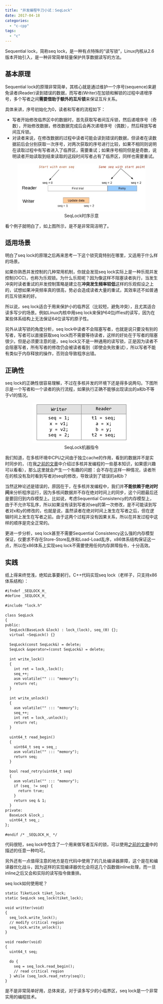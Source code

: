 ```yaml
---
title: "并发编程牛刀小试：SeqLock"
date: 2017-04-18
categories: 
  - "c-cpp"
tags: 
  - "c"
---
```


Sequential lock，简称seq lock，是一种有点特殊的“读写锁”，Linux内核从2.6版本开始引入，是一种非常简单轻量保护共享数据读写的方法。

## 基本原理


Sequential lock的原理非常简单，其核心就是通过维护一个序号(sequence)来避免读者(Reader)读到错误的数据，而写者(Writer)在加锁和解锁的过程中递增序号，多个写者之间**需要借助于额外的互斥锁**来保证互斥关系。

具体来讲，序号初始化为0，读者和写者的流程如下：

- 写者开始修改临界区中的数据时，首先获取写者间互斥锁，然后递增序号（奇数），开始修改数据，修改数据完成后会再次递增序号（偶数），然后释放写者间互斥锁。
- 对读者来说，在修改数据的过程中读者可能会读到错误的数据，但读者在读数据前后会分别获取一次序号，对两次获取的序号进行比较，如果不相同则说明在读取过程中有写者进入了临界区，需要重试；如果序号相同但是是奇数，说明读者开始读取到结束读取的这段时间写者占有了临界区，同样也需要重试。

<figure style="text-align: center;">
  <img src="/assets/images/seqlock1.jpg" alt="SeqLock时序示意" />
  <figcaption>SeqLock时序示意</figcaption>
</figure>

看个例子就明白了，如上图所示，是不是非常简洁明了。

<!--more-->

## 适用场景


明白了seq lock的原理之后再来思考一下这个锁究竟特别在哪里，又适用于什么样的场景。

如果你熟悉并发控制的几种常用机制，你就会发现seq lock实际上是一种乐观并发控制(OCC)，也称为乐观锁。为什么乐观呢？因为像这样不阻塞读者执行，当发生冲突时读者重试的并发控制策略是建立在**冲突发生频率较低**这样的乐观假设之上的，试想如果冲突频率真的很高，势必会造成读者大量的重试，其效率还不如普通的互斥锁来的好。

所以说，seq lock适合于用来保护小的临界区（比较短，避免冲突），且尤其适合读多写少的场景。例如Linux内核中用seq lock来保护64位jiffies的读写，因为在某些体系结构上无法保证64位读写的原子性。

另外从读写锁的角度分析，seq lock中读者不会阻塞写者，也就是说只要没有别的写者，写者可以直接获取seq lock而不需要等待读者，这样的好处在于写者的阻塞很少。但是必须要注意的是，seq lock又不是一种通用的读写锁，正是因为读者不会阻塞写者，所有写者的修改仍会被读者看到（即使会失败重试），所以写者不能有类似于内存释放的操作，否则会导致程序出错。

## 正确性


seq lock的正确性很容易理解，不过在多核并发的环境下还是得多说两句。下图所示是一个写者和一个读者的执行流程，如果执行正确不能够出现读出的a和b不等于v1的情况。

<figure style="text-align: center;">
  <img src="/assets/images/seqlock.png" alt="SeqLock机器指令" />
  <figcaption>SeqLock机器指令</figcaption>
</figure>

我们知道，在多核环境中CPU之间由于独立cache的作用，看到的数据并不是实时同步的，（在我[之前的文章](/posts/2016-10-*-cache-coherence-sequential-consistency-and-memory-barrier/)中介绍过多核并发编程的一些基本知识，如果感兴趣可以看看），那么这里就会产生一个有趣的问题：会不存在这样一种情况，读者所在的核没有及时看到写者对seq的修改，导致读到了错误的a和b？

当然这种论述是错误的，原因在于，在多核并发编程中，我们并**不能依赖于绝对时间**来分析程序运行，因为多核间数据并不存在绝对时间上的同步，这个问题最后还是要回归到内存模型上。比如说，考虑Sequential Consistency的内存模型上，由于不允许写乱序，所以如果没有读到写者对seq的第一次修改，是不可能读到写者对x和y的修改的，也就是说，虽然读者在绝对时间上发生在写者之后，但在逻辑时间上发生在写者之前。由于这两个过程并没有因果关系，所以在并发过程中这样的顺序是完全正常的。

更进一步分析，seq lock甚至不需要Sequential Consistency这么强的内存模型保证，仅要求不存在Store-Store乱序和Load-Load乱序，x86体系结构保证这一点，所以在x86体系上实现seq lock不需要使用任何内存屏障指令，十分高效。

## 实践


纸上得来终觉浅，绝知此事要躬行。C++代码实现seq lock（老样子，只支持x86体系结构）：

```
#ifndef _SEQLOCK_H_
#define _SEQLOCK_H_

#include "lock.h"

class SeqLock
{
public:
  SeqLock(BaseLock &lock) : lock_(lock), seq_(0) {};
  virtual ~SeqLock() {}

  SeqLock(const SeqLock&) = delete;
  SeqLock &operator=(const SeqLock&) = delete;

  int write_lock()
  {
    int ret = lock_.lock();
    seq_++;
    asm volatile("" ::: "memory");
    return ret;
  }

  int write_unlock()
  {
    asm volatile("" ::: "memory");
    seq_++;
    int ret = lock_.unlock();
    return ret;
  }

  uint64_t read_begin()
  {
    uint64_t seq = seq_;
    asm volatile("" ::: "memory");
    return seq;
  }

  bool read_retry(uint64_t seq)
  {
    asm volatile("" ::: "memory");
    if (seq_ != seq) {
      return true;
    }
    return seq & 1;
  }
private:
  BaseLock &lock_;
  uint64_t seq_;
};

#endif /* _SEQLOCK_H_ */
```

代码很短，seq lock中包含了一个用来做写者互斥的锁，可以使用[之前的文章](/posts/2017-01-*-%e7%94%a8%e6%88%b7%e6%80%81%e5%90%8c%e6%ad%a5%e4%b9%8b%e8%87%aa%e6%97%8b%e9%94%81/)中的描述的任意一种均可。

另外还有一点值得注意的地方是在代码中使用了的几处编译器屏障，这个是在和编译器优化战斗，因为这样的实现编译器优化会将这几个函数做inline处理，而一旦inline之后又会和实际的读写指令做重排。

seq lock如何使用呢？

```
static TiketLock tiket_lock;
static SeqLock seq_lock(tiket_lock);

void writter(void)
{
  seq_lock.write_lock();
  // modify critical region
  seq_lock.write_unlock();
}

void reader(void)
{
  uint64_t seq;

  do {
    seq = seq_lock.read_begin();
    // read critical region
  } while (seq_lock.read_retry(seq));
}

```

是不是非常简单好用，总体来说，对于读多写少的小临界区，seq lock是一个非常实用的编程技术。
